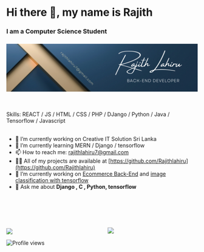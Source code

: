 ### <h1><b>Hi there 👋, my name is Rajith</b></h1>
#### <h3>I am a Computer Science Student<h3>
![I am a Computer Science Student](https://github.com/Rajithlahiru/Rajithlahiru/blob/main/cover%20photo.png?raw=true)  



<br><br>
Skills:  REACT / JS / HTML / CSS / PHP / DJango / Python / Java / Tensorflow / Javascript
<br><br>
- 🔭 I’m currently working on Creative IT Solution Sri Lanka 
- 🌱 I’m currently learning MERN / Django / tensorflow 
- 📫 How to reach me: rajithlahiru7@gmail.com 
- 👨‍💻 All of my projects are available at [https://github.com/Rajithlahiru](https://github.com/Rajithlahiru)  
- 🔭 I’m currently working on [Ecommerce Back-End](https://github.com/Rajithlahiru/E--Commerce-Back-end.git) and [image classification with tensorflow](https://github.com/Rajithlahiru/Machine-Learning-Tensorflow.git)
- 💬 Ask me about **Django , C , Python, tensorflow**

    
    
    
    
<br><br><br><br><br>
<img align="right" width="47%" src="https://github-readme-stats.vercel.app/api?username=Rajithlahiru&show_icons=true&count_private=true&theme=tokyonight"/>
<img align="center" width="47%" src="https://github-readme-stats.vercel.app/api/top-langs/?username=Rajithlahiru&layout=compact" />



  ![Profile views](https://gpvc.arturio.dev/Rajithlahiru) 


